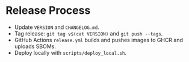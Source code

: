 # Release Process

- Update `VERSION` and `CHANGELOG.md`.
- Tag release: `git tag v$(cat VERSION)` and `git push --tags`.
- GitHub Actions `release.yml` builds and pushes images to GHCR and uploads SBOMs.
- Deploy locally with `scripts/deploy_local.sh`.
